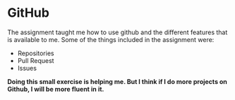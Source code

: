 # GitHub

The assignment taught me how to use github and the different features that is available to me. Some of the things included in the assignment were:
- Repositories
- Pull Request
- Issues

**Doing this small exercise is helping me. But I think if I do more projects on Github, I will be more fluent in it.**
